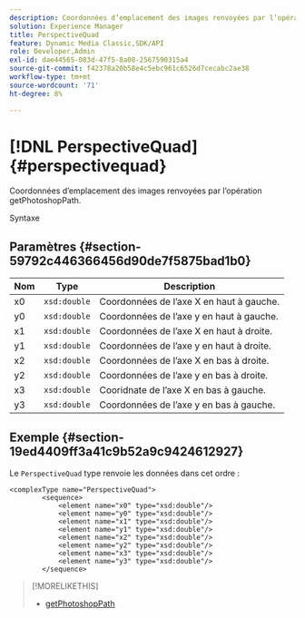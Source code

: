 ```yaml
---
description: Coordonnées d’emplacement des images renvoyées par l’opération getPhotoshopPath.
solution: Experience Manager
title: PerspectiveQuad
feature: Dynamic Media Classic,SDK/API
role: Developer,Admin
exl-id: dae44565-083d-47f5-8a08-2567590315a4
source-git-commit: f42378a20b58e4c5ebc961c6526d7cecabc2ae38
workflow-type: tm+mt
source-wordcount: '71'
ht-degree: 8%

---
```


# [!DNL PerspectiveQuad]{#perspectivequad}

Coordonnées d’emplacement des images renvoyées par l’opération getPhotoshopPath.

Syntaxe

## Paramètres {#section-59792c446366456d90de7f5875bad1b0}

| Nom | Type | Description |
|---|---|---|
| x0 | `xsd:double` | Coordonnées de l’axe X en haut à gauche. |
| y0 | `xsd:double` | Coordonnées de l’axe y en haut à gauche. |
| x1 | `xsd:double` | Coordonnées de l’axe X en haut à droite. |
| y1 | `xsd:double` | Coordonnées de l’axe y en haut à droite. |
| x2 | `xsd:double` | Coordonnées de l’axe X en bas à droite. |
| y2 | `xsd:double` | Coordonnées de l’axe y en bas à droite. |
| x3 | `xsd:double` | Cooridnate de l’axe X en bas à gauche. |
| y3 | `xsd:double` | Coordonnées de l’axe y en bas à gauche. |

## Exemple {#section-19ed4409ff3a41c9b52a9c9424612927}

Le `PerspectiveQuad` type renvoie les données dans cet ordre :

```
<complexType name="PerspectiveQuad">
        <sequence>
            <element name="x0" type="xsd:double"/>
            <element name="y0" type="xsd:double"/>
            <element name="x1" type="xsd:double"/>
            <element name="y1" type="xsd:double"/>
            <element name="x2" type="xsd:double"/>
            <element name="y2" type="xsd:double"/>
            <element name="x3" type="xsd:double"/>
            <element name="y3" type="xsd:double"/>
        </sequence>
```

>[!MORELIKETHIS]
>
>* [getPhotoshopPath](../../operations/c-operations-intro/c-methods/r-get-photoshop-path.md#reference-545f902f84194951ac04e947fdc803b9)
